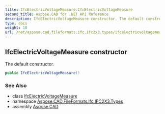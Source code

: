 ```yaml
---
title: IfcElectricVoltageMeasure.IfcElectricVoltageMeasure
second_title: Aspose.CAD for .NET API Reference
description: IfcElectricVoltageMeasure constructor. The default constructor
type: docs
weight: 10
url: /net/aspose.cad.fileformats.ifc.ifc2x3.types/ifcelectricvoltagemeasure/ifcelectricvoltagemeasure/
---
```

## IfcElectricVoltageMeasure constructor

The default constructor.

```csharp
public IfcElectricVoltageMeasure()
```

### See Also

* class [IfcElectricVoltageMeasure](../)
* namespace [Aspose.CAD.FileFormats.Ifc.IFC2X3.Types](../../ifcelectricvoltagemeasure/)
* assembly [Aspose.CAD](../../../)


